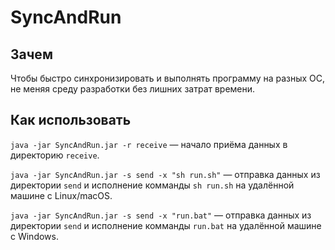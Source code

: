# SyncAndRun

## Зачем

Чтобы быстро синхронизировать и выполнять программу на разных ОС, не меняя среду разработки без лишних затрат времени.

## Как использовать

`java -jar SyncAndRun.jar -r receive` — начало приёма данных в директорию `receive`.

`java -jar SyncAndRun.jar -s send -x "sh run.sh"` — отправка данных из директории `send` и исполнение комманды 
`sh run.sh` на удалённой машине с Linux/macOS.

`java -jar SyncAndRun.jar -s send -x "run.bat"` — отправка данных из директории `send` и исполнение комманды 
`run.bat` на удалённой машине с Windows.
